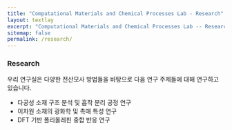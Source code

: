```yaml
---
title: "Computational Materials and Chemical Processes Lab - Research"
layout: textlay
excerpt: "Computational Materials and Chemical Processes Lab -- Research"
sitemap: false
permalink: /research/
---
```

### Research

우리 연구실은 다양한 전산모사 방법들을 바탕으로 다음 연구 주제들에 대해 연구하고 있습니다.

- 다공성 소재 구조 분석 및 흡착 분리 공정 연구
- 이차원 소재의 광화학 및 촉매 특성 연구
- DFT 기반 폴리올레핀 중합 반응 연구
